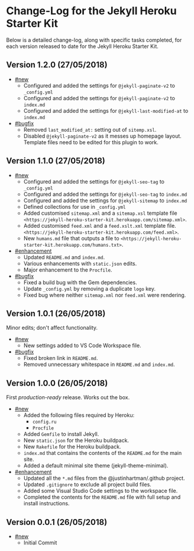 # Change-Log for the Jekyll Heroku Starter Kit

Below is a detailed change-log, along with specific tasks completed, for each
version released to date for the Jekyll Heroku Starter Kit.

## Version 1.2.0 (27/05/2018)

- [#new](#new)
  - Configured and added the settings for `@jekyll-paginate-v2` to `_config.yml`
  - Configured and added the settings for `@jekyll-paginate-v2` to `index.md`
  - Configured and added the settings for `@jekyll-last-modified-at` to `index.md`
- [#bugfix](#bugfix)
  - Removed `last_modified_at:` setting out of `sitemp.xsl`.
  - Disabled `@jekyll-paginate-v2` as it messes up homepage layout. Template
    files need to be edited for this plugin to work.

## Version 1.1.0 (27/05/2018)

- [#new](#new)
  - Configured and added the settings for `@jekyll-seo-tag` to `_config.yml`
  - Configured and added the settings for `@jekyll-seo-tag` to `index.md`
  - Configured and added the settings for `@jekyll-sitemap` to `index.md`
  - Defined collections for use in `_config.yml`
  - Added customised `sitemap.xml` and a `sitemap.xsl` template file
    `<https://jekyll-heroku-starter-kit.herokuapp.com/sitemap.xml>`.
  - Added customised `feed.xml` and a `feed.xslt.xml` template file.
    `<https://jekyll-heroku-starter-kit.herokuapp.com/feed.xml>`.
  - New `humans.md` file that outputs a file to
    `<https://jekyll-heroku-starter-kit.herokuapp.com/humans.txt>`.
- [#enhancement](#enhancement)
  - Updated `README.md` and `index.md`.
  - Various enhancements with `static.json` edits.
  - Major enhancement to the `Procfile`.
- [#bugfix](#bugfix)
  - Fixed a build bug with the Gem dependencies.
  - Update `_config.yml` by removing a duplicate `logo` key.
  - Fixed bug where neither `sitemap.xml` nor `feed.xml` were rendering.

## Version 1.0.1 (26/05/2018)

Minor edits; don't affect functionality.

- [#new](#new)
  - New settings added to VS Code Workspace file.
- [#bugfix](#bugfix)
  - Fixed broken link in `README.md`.
  - Removed unnecessary whitespace in `README.md` and `index.md`.

## Version 1.0.0 (26/05/2018)

First _production-ready_ release. Works out the box.

- [#new](#new)
  - Added the following files required by Heroku:
    - `config.ru`
    - `Procfile`
  - Added `Gemfile` to install Jekyll.
  - New `static.json` for the Heroku buildpack.
  - New `Rakefile` for the Heroku buildpack.
  - `index.md` that contains the contents of the `README.md` for the main site.
  - Added a default minimal site theme (jekyll-theme-minimal).
- [#enhancement](#enhancement)
  - Updated all the `*.md` files from the @justinhartman/.github project.
  - Updated `.gitignore` to exclude all project build files.
  - Added some Visual Studio Code settings to the workspace file.
  - Completed the contents for the `README.md` file with full setup and install
    instructions.

## Version 0.0.1 (26/05/2018)

- [#new](#new)
  - Initial Commit

[blog]: https://blog.heroku.com/using-http-headers-to-secure-your-site
